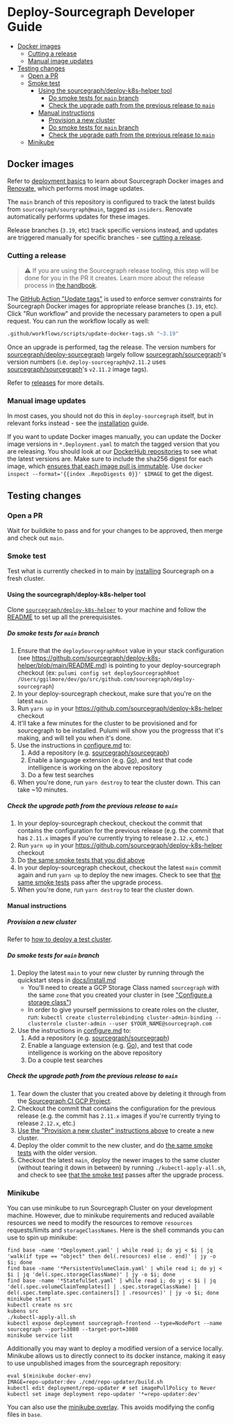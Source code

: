 # Deploy-Sourcegraph Developer Guide

- [Docker images](#docker-images)
  - [Cutting a release](#cutting-a-release)
  - [Manual image updates](#manual-image-updates)
- [Testing changes](#testing-changes)
  - [Open a PR](#open-a-pr)
  - [Smoke test](#smoke-test)
    - [Using the sourcegraph/deploy-k8s-helper tool](#using-the-sourcegraphdeploy-k8s-helper-tool)
      - [Do smoke tests for `main` branch](#do-smoke-tests-for-main-branch)
      - [Check the upgrade path from the previous release to `main`](#check-the-upgrade-path-from-the-previous-release-to-main)
    - [Manual instructions](#manual-instructions)
      - [Provision a new cluster](#provision-a-new-cluster)
      - [Do smoke tests for `main` branch](#do-smoke-tests-for-main-branch-1)
      - [Check the upgrade path from the previous release to `main`](#check-the-upgrade-path-from-the-previous-release-to-main-1)
  - [Minikube](#minikube)

## Docker images

Refer to [deployment basics](https://about.sourcegraph.com/handbook/engineering/deployments#deployment-basics) to learn about Sourcegraph Docker images and [Renovate](https://renovatebot.com/docs/docker/), which performs most image updates.

The `main` branch of this repository is configured to track the latest builds from `sourcegraph/sourgraph@main`, tagged as `insiders`. Renovate automatically performs updates for these images.

Release branches (`3.19`, etc) track specific versions instead, and updates are triggered manually for specific branches - see [cutting a release](#cutting-a-release).

### Cutting a release

> ⚠️ If you are using the Sourcegraph release tooling, this step will be done for you in the PR it creates. Learn more about the release process in [the handbook](https://about.sourcegraph.com/handbook/engineering/releases).

The [GitHub Action "Update tags"](https://github.com/sourcegraph/deploy-sourcegraph/actions?query=workflow%3A%22Dispatch+update%22) is used to enforce semver constraints for Sourcegraph Docker images for appropriate release branches (`3.19`, etc). Click "Run workflow" and provide the necessary parameters to open a pull request. You can run the workflow locally as well:

```sh
.github/workflows/scripts/update-docker-tags.sh "~3.19"
```

Once an upgrade is performed, tag the release. The version numbers for [sourcegraph/deploy-sourcegraph](https://github.com/sourcegraph/deploy-sourcegraph) largely follow [sourcegraph/sourcegraph](https://github.com/sourcegraph/sourcegraph)'s version numbers (i.e. `deploy-sourcegraph@v2.11.2` uses [sourcegraph/sourcegraph](https://github.com/sourcegraph/sourcegraph)'s `v2.11.2` image tags).

Refer to [releases](https://about.sourcegraph.com/handbook/engineering/releases) for more details.

### Manual image updates

In most cases, you should not do this in `deploy-sourcegraph` itself, but in relevant forks instead - see the [installation](https://docs.sourcegraph.com/admin/install/kubernetes) guide.

If you want to update Docker images manually, you can update the Docker image versions in `*.Deployment.yaml` to match the tagged version that you are releasing. You should look at our [DockerHub repositories](https://hub.docker.com/r/sourcegraph/) to see what the latest versions are. Make sure to include the sha256 digest for each image, which [ensures that each image pull is immutable](https://renovatebot.com/docs/docker/#digest-pinning). Use `docker inspect --format='{{index .RepoDigests 0}}' $IMAGE` to get the digest.

## Testing changes

### Open a PR

Wait for buildkite to pass and for your changes to be approved, then merge and check out `main`.

### Smoke test

Test what is currently checked in to main by [installing](docs/install.md) Sourcegraph on a fresh cluster.

#### Using the sourcegraph/deploy-k8s-helper tool

Clone [`sourcegraph/deploy-k8s-helper`](https://github.com/sourcegraph/deploy-k8s-helper) to your machine and follow the [README](https://github.com/sourcegraph/deploy-k8s-helper/blob/main/README.md) to set up all the prerequisistes.

##### Do smoke tests for `main` branch

1. Ensure that the `deploySourcegraphRoot` value in your stack configuration (see https://github.com/sourcegraph/deploy-k8s-helper/blob/main/README.md) is pointing to your deploy-sourcegraph checkout (ex: `pulumi config set deploySourcegraphRoot /Users/ggilmore/dev/go/src/github.com/sourcegraph/deploy-sourcegraph`)
1. In your deploy-sourcegraph checkout, make sure that you're on the latest `main`
1. Run `yarn up` in your https://github.com/sourcegraph/deploy-k8s-helper checkout
1. It'll take a few minutes for the cluster to be provisioned and for sourcegraph to be installed. Pulumi will show you the progresss that it's making, and will tell you when it's done.
1. Use the instructions in [configure.md](docs/configure.md) to:
   1. Add a repository (e.g. [sourcegraph/sourcegraph](https://github.com/sourcegraph/sourcegraph))
   1. Enable a language extension (e.g. [Go](https://sourcegraph.com/extensions/sourcegraph/lang-go)), and test that code intelligence is working on the above repository
   1. Do a few test searches
1. When you're done, run `yarn destroy` to tear the cluster down. This can take ~10 minutes.

##### Check the upgrade path from the previous release to `main`

1. In your deploy-sourcegraph checkout, checkout the commit that contains the configuration for the previous release (e.g. the commit that has `2.11.x` images if you're currently trying to release `2.12.x`, etc.)
1. Run `yarn up` in your https://github.com/sourcegraph/deploy-k8s-helper checkout
1. Do [the same smoke tests that you did above](#Do-smoke-tests-for-main-branch)
1. In your deploy-sourcegraph checkout, checkout the latest `main` commit again and run `yarn up` to deploy the new images. Check to see that [the same smoke tests](#Do-smoke-tests-for-main-branch) pass after the upgrade process.
1. When you're done, run `yarn destroy` to tear the cluster down.

#### Manual instructions

##### Provision a new cluster

Refer to [how to deploy a test cluster](https://about.sourcegraph.com/handbook/engineering/deployments#test-clusters).

##### Do smoke tests for `main` branch

1. Deploy the latest `main` to your new cluster by running through the quickstart steps in [docs/install.md](docs/install.md)
   - You'll need to create a GCP Storage Class named `sourcegraph` with the same `zone` that you created your cluster in (see ["Configure a storage class"](docs/configure.md#Configure-a-storage-class))
   - In order to give yourself permissions to create roles on the cluster, run: `kubectl create clusterrolebinding cluster-admin-binding --clusterrole cluster-admin --user $YOUR_NAME@sourcegraph.com`
1. Use the instructions in [configure.md](docs/configure.md) to:
   1. Add a repository (e.g. [sourcegraph/sourcegraph](https://github.com/sourcegraph/sourcegraph))
   1. Enable a language extension (e.g. [Go](https://sourcegraph.com/extensions/sourcegraph/lang-go)), and test that code intelligence is working on the above repository
   1. Do a couple test searches

##### Check the upgrade path from the previous release to `main`

1. Tear down the cluster that you created above by deleting it through from the [Sourcegraph CI GCP Project](https://console.cloud.google.com/kubernetes/list?project=sourcegraph-ci&organizationId=1006954638239).
1. Checkout the commit that contains the configuration for the previous release (e.g. the commit has `2.11.x` images if you're currently trying to release `2.12.x`, etc.)
1. [Use the "Provision a new cluster" instructions above](#Provision-a-new-cluster) to create a new cluster.
1. Deploy the older commit to the new cluster, and do [the same smoke tests](#Do-smoke-tests-for-main-branch) with the older version.
1. Checkout the latest `main`, deploy the newer images to the same cluster (without tearing it down in between) by running `./kubectl-apply-all.sh`, and check to see [that the smoke test](#Do-smoke-tests-for-main-branch) passes after the upgrade process.

### Minikube

You can use minikube to run Sourcegraph Cluster on your development machine. However, due to minikube requirements and reduced available resources we need to modify the resources to remove `resources` requests/limits and `storageClassNames`. Here is the shell commands you can use to spin up minikube:

```shell
find base -name '*Deployment.yaml' | while read i; do yj < $i | jq 'walk(if type == "object" then del(.resources) else . end)' | jy -o $i; done
find base -name '*PersistentVolumeClaim.yaml' | while read i; do yj < $i | jq 'del(.spec.storageClassName)' | jy -o $i; done
find base -name '*StatefulSet.yaml' | while read i; do yj < $i | jq 'del(.spec.volumeClaimTemplates[] | .spec.storageClassName) | del(.spec.template.spec.containers[] | .resources)' | jy -o $i; done
minikube start
kubectl create ns src
kubens src
./kubectl-apply-all.sh
kubectl expose deployment sourcegraph-frontend --type=NodePort --name sourcegraph --port=3080 --target-port=3080
minikube service list
```

Additionally you may want to deploy a modified version of a service locally. Minikube allows us to directly connect to its docker instance, making it easy to use unpublished images from the sourcegraph repository:

```shell
eval $(minikube docker-env)
IMAGE=repo-updater:dev ./cmd/repo-updater/build.sh
kubectl edit deployment/repo-updater # set imagePullPolicy to Never
kubectl set image deployment repo-updater '*=repo-updater:dev'
```

You can also use the [minikube overlay](overlays/minikube/README.md). This avoids modifying the config files in `base`.
